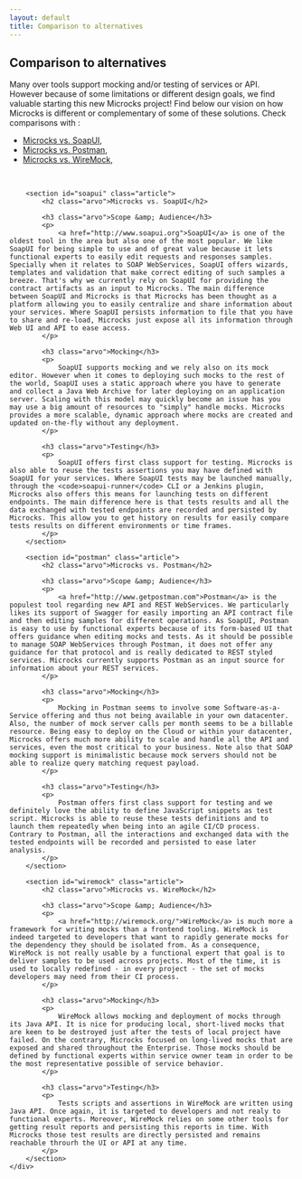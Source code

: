```yaml
---
layout: default
title: Comparison to alternatives
---
```


<div class="content">
	<div class="jumbotron clearfix">
		<div class="container">
       <h2 class="page-title arvo">Comparison to alternatives</h2>
    </div>
	</div>
	<div class="container">
		Many over tools support mocking and/or testing of services or API. However because of some limitations or different design goals, we find valuable starting this new Microcks project! Find below our vision on how Microcks is different or complementary of some of these solutions. Check comparisons with :
		<ul>
			<li><a href="#soapui">Microcks vs. SoapUI</a>,</li>
			<li><a href="#postman">Microcks vs. Postman</a>,</li>
			<li><a href="#wiremock">Microcks vs. WireMock</a>,</li>
		</ul>
		<br/>

		<section id="soapui" class="article">
			<h2 class="arvo">Microcks vs. SoapUI</h2>

			<h3 class="arvo">Scope &amp; Audience</h3>
			<p>
				<a href="http://www.soapui.org">SoapUI</a> is one of the oldest tool in the area but also one of the most popular. We like SoapUI for being simple to use and of great value because it lets functional experts to easily edit requests and responses samples. Specially when it relates to SOAP WebServices, SoapUI offers wizards, templates and validation that make correct editing of such samples a breeze. That's why we currently rely on SoapUI for providing the contract artifacts as an input to Microcks. The main difference between SoapUI and Microcks is that Microcks has been thought as a platform allowing you to easily centralize and share information about your services. Where SoapUI persists information to file that you have to share and re-load, Microcks just expose all its information through Web UI and API to ease access.
			</p>

			<h3 class="arvo">Mocking</h3>
			<p>
				SoapUI supports mocking and we rely also on its mock editor. However when it comes to deploying such mocks to the rest of the world, SoapUI uses a static approach where you have to generate and collect a Java Web Archive for later deploying on an application server. Scaling with this model may quickly become an issue has you may use a big amount of resources to "simply" handle mocks. Microcks provides a more scalable, dynamic approach where mocks are created and updated on-the-fly without any deployment.
			</p>

			<h3 class="arvo">Testing</h3>
			<p>
				SoapUI offers first class support for testing. Microcks is also able to reuse the tests assertions you may have defined with SoapUI for your services. Where SoapUI tests may be launched manually, through the <code>soapui-runner</code> CLI or a Jenkins plugin, Microcks also offers this means for launching tests on different endpoints. The main difference here is that tests results and all the data exchanged with tested endpoints are recorded and persisted by Microcks. This allow you to get history on results for easily compare tests results on different environments or time frames.
			</p>
		</section>

		<section id="postman" class="article">
			<h2 class="arvo">Microcks vs. Postman</h2>

			<h3 class="arvo">Scope &amp; Audience</h3>
			<p>
				<a href="http://www.getpostman.com">Postman</a> is the populest tool regarding new API and REST WebServices. We particularly likes its support of Swagger for easily importing an API contract file and then editing samples for different operations. As SoapUI, Postman is easy to use by functional experts because of its form-based UI that offers guidance when editing mocks and tests. As it should be possible to manage SOAP WebServices through Postman, it does not offer any guidance for that protocol and is really dedicated to REST styled services. Microcks currently supports Postman as an input source for information about your REST services.
			</p>

			<h3 class="arvo">Mocking</h3>
			<p>
				Mocking in Postman seems to involve some Software-as-a-Service offering and thus not being available in your own datacenter. Also, the number of mock server calls per month seems to be a billable resource. Being easy to deploy on the Cloud or within your datacenter, Microcks offers much more ability to scale and handle all the API and services, even the most critical to your business. Note also that SOAP mocking support is minimalistic because mock servers should not be able to realize query matching request payload.
			</p>

			<h3 class="arvo">Testing</h3>
			<p>
				Postman offers first class support for testing and we definitely love the ability to define JavaScript snippets as test script. Microcks is able to reuse these tests definitions and to launch them repeatedly when being into an agile CI/CD process. Contrary to Postman, all the interactions and exchanged data with the tested endpoints will be recorded and persisted to ease later analysis.
			</p>
		</section>

		<section id="wiremock" class="article">
			<h2 class="arvo">Microcks vs. WireMock</h2>

			<h3 class="arvo">Scope &amp; Audience</h3>
			<p>
				<a href="http://wiremock.org/">WireMock</a> is much more a framework for writing mocks than a frontend tooling. WireMock is indeed targeted to developers that want to rapidly generate mocks for the dependency they should be isolated from. As a consequence, WireMock is not really usable by a functional expert that goal is to deliver samples to be used across projects. Most of the time, it is used to locally redefined - in every project - the set of mocks developers may need from their CI process.
			</p>

			<h3 class="arvo">Mocking</h3>
			<p>
				WireMock allows mocking and deployment of mocks through its Java API. It is nice for producing local, short-lived mocks that are keen to be destroyed just after the tests of local project have failed. On the contrary, Microcks focused on long-lived mocks that are exposed and shared throughout the Enterprise. Those mocks should be defined by functional experts within service owner team in order to be the most representative possible of service behavior.
			</p>

			<h3 class="arvo">Testing</h3>
			<p>
				Tests scripts and assertions in WireMock are written using Java API. Once again, it is targeted to developers and not realy to functional experts. Moreover, WireMock relies on some other tools for getting result reports and persisting this reports in time. With Microcks those test results are directly persisted and remains reachable throurh the UI or API at any time.
			</p>
		</section>
	</div>
</div>
